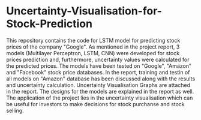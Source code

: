 # Uncertainty-Visualisation-for-Stock-Prediction
This repository contains the code for LSTM model for predicting stock prices of the company "Google". 
As mentioned in the project report, 3 models (Multilayer Perceptron, LSTM, CNN) were developed for stock prices prediction and, furthermore, 
uncertainty values were calculated for the predicted prices. 
The models have been tested on "Google", "Amazon" and "Facebook" stock price databases. 
In the report, training and testin of all models on "Amazon" database has been discussed along with the results and uncertainty calculation.
Uncertainty Visualisation Graphs are attached in the report. 
The designs for the models are explained in the report as well.
The application of the project lies in the uncertainty visualisation which can be useful for investors to make decisions for 
stock purchanse and stock selling.
